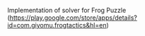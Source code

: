 Implementation of solver for Frog Puzzle 
(https://play.google.com/store/apps/details?id=com.giyomu.frogtactics&hl=en)

